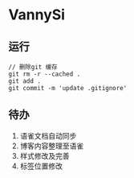 # VannySi

## 运行

```
// 删除git 缓存
git rm -r --cached .
git add .
git commit -m 'update .gitignore'
```

## 待办

1. 语雀文档自动同步
2. 博客内容整理至语雀
3. 样式修改及完善
4. 标签位置修改
